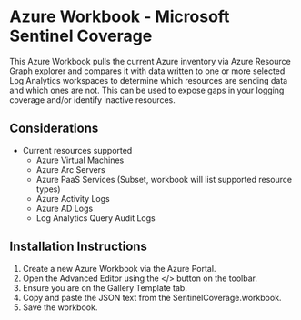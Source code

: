 # Azure Workbook - Microsoft Sentinel Coverage
This Azure Workbook pulls the current Azure inventory via Azure Resource Graph explorer and compares it with data written to one or more selected Log Analytics workspaces to determine which resources are sending data and which ones are not. This can be used to expose gaps in your logging coverage and/or identify inactive resources.

## Considerations
- Current resources supported
  - Azure Virtual Machines
  - Azure Arc Servers
  - Azure PaaS Services (Subset, workbook will list supported resource types)
  - Azure Activity Logs
  - Azure AD Logs
  - Log Analytics Query Audit Logs

## Installation Instructions
1. Create a new Azure Workbook via the Azure Portal.
2. Open the Advanced Editor using the </> button on the toolbar.
3. Ensure you are on the Gallery Template tab.
4. Copy and paste the JSON text from the SentinelCoverage.workbook.
5. Save the workbook.
